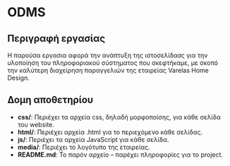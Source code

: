 # ODMS

## Περιγραφή εργασίας
Η παρούσα εργασια αφορά την ανάπτυξη της ιστοσελίδασς για την υλοποίηση του πληροφοριακού σύστηματος που σκεφτήκαμε, με σκοπό την καλύτερη διαχείρηση παραγγελιών της εταιρείας Varelas Home Design.

## Δομη αποθετηρίου

- **css/**: Περιέχει τα αρχεία css, δηλαδή μορφοποίσης, για κάθε σελίδα του website.
- **html/**: Περιέχει αρχεία .html για το περιεχόμενο κάθε σελίδας.
- **js/**: Περιέχει τα αρχεία JavaScript για κάθε σελίδα.
- **media/**: Περιέχει το λογότυπο της εταιρείας.
- **README.md**: Το παρόν αρχείο – παρέχει πληροφορίες για το project.
